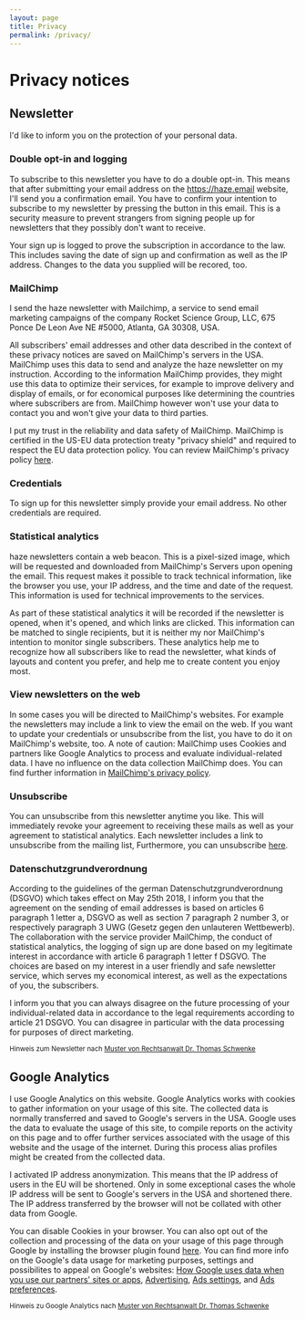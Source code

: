 ```yaml
---
layout: page
title: Privacy
permalink: /privacy/
---
```

# Privacy notices

## Newsletter

I'd like to inform you on the protection of your personal data.


### Double opt-in and logging

To subscribe to this newsletter you have to do a double opt-in. This means that after submitting your email address on the https://haze.email website, I'll send you a confirmation email. You have to confirm your intention to subscribe to my newsletter by pressing the button in this email. This is a security measure to prevent strangers from signing people up for newsletters that they possibly don't want to receive.

Your sign up is logged to prove the subscription in accordance to the law. This includes saving the date of sign up and confirmation as well as the IP address. Changes to the data you supplied will be recored, too.


### MailChimp

I send the haze newsletter with Mailchimp, a service to send email marketing campaigns of the company Rocket Science Group, LLC, 675 Ponce De Leon Ave NE #5000, Atlanta, GA 30308, USA.

All subscribers' email addresses and other data described in the context of these privacy notices are saved on MailChimp's servers in the USA. MailChimp uses this data to send and analyze the haze newsletter on my instruction. According to the information MailChimp provides, they might use this data to optimize their services, for example to improve delivery and display of emails, or for economical purposes like determining the countries where subscribers are from. MailChimp however won't use your data to contact you and won't give your data to third parties.

I put my trust in the reliability and data safety of MailChimp. MailChimp is certified in the US-EU data protection treaty "privacy shield" and required to respect the EU data protection policy. You can review MailChimp's privacy policy [here](https://mailchimp.com/legal/privacy/).


### Credentials

To sign up for this newsletter simply provide your email address. No other credentials are required.


### Statistical analytics

haze newsletters contain a web beacon. This is a pixel-sized image, which will be requested and downloaded from MailChimp's Servers upon opening the email. This request makes it possible to track technical information, like the browser you use, your IP address, and the time and date of the request. This information is used for technical improvements to the services.

As part of these statistical analytics it will be recorded if the newsletter is opened, when it's opened, and which links are clicked. This information can be matched to single recipients, but it is neither my nor MailChimp's intention to monitor single subscribers. These analytics help me to recognize how all subscribers like to read the newsletter, what kinds of layouts and content you prefer, and help me to create content you enjoy most.


### View newsletters on the web

In some cases you will be directed to MailChimp's websites. For example the newsletters may include a link to view the email on the web. If you want to update your credentials or unsubscribe from the list, you have to do it on MailChimp's website, too. A note of caution: MailChimp uses Cookies and partners like Google Analytics to process and evaluate individual-related data. I have no influence on the data collection MailChimp does. You can find further information in [MailChimp's privacy policy](https://mailchimp.com/legal/privacy/). 


### Unsubscribe

You can unsubscribe from this newsletter anytime you like. This will immediately revoke your agreement to receiving these mails as well as your agreement to statistical analytics. Each newsletter includes a link to unsubscribe from the mailing list, Furthermore, you can unsubscribe <a href="http://email.us15.list-manage.com/unsubscribe?u={{ site.mailchimp_user_id }}&id={{ site.mailchimp_list_id }}">here</a>.


### Datenschutzgrundverordnung

According to the guidelines of the german Datenschutzgrundverordnung (DSGVO) which takes effect on May 25th 2018, I inform you that the agreement on the sending of email addresses is based on articles 6 paragraph 1 letter a, DSGVO as well as section 7 paragraph 2 number 3, or respectively paragraph 3 UWG (Gesetz gegen den unlauteren Wettbewerb). The collaboration with the service provider MailChimp, the conduct of statistical analytics, the logging of sign up are done based on my legitimate interest in accordance with article 6 paragraph 1 letter f DSGVO. The choices are based on my interest in a user friendly and safe newsletter service, which serves my economical interest, as well as the expectations of you, the subscribers.

I inform you that you can always disagree on the future processing of your individual-related data in accordance to the legal requirements according to article 21 DSGVO. You can disagree in particular with the data processing for purposes of direct marketing. 

<small>Hinweis zum Newsletter nach [Muster&nbsp;von Rechtsanwalt Dr. Thomas Schwenke](https://drschwenke.de/mailchimp-newsletter-datenschutz-muster-checkliste/)</small>


## Google Analytics

I use Google Analytics on this website. Google Analytics works with cookies to gather information on your usage of this site. The collected data is normally transferred and saved to Google's servers in the USA. Google uses the data to evaluate the usage of this site, to compile reports on the activity on this page and to offer further services associated with the usage of this website and the usage of the internet. During this process alias profiles might be created from the collected data.

I activated IP address anonymization. This means that the IP address of users in the EU will be shortened. Only in some exceptional cases the whole IP address will be sent to Google's servers in the USA and shortened there. The IP address transferred by the browser will not be collated with other data from Google.

You can disable Cookies in your browser. You can also opt out of the collection and processing of the data on your usage of this page through Google by installing the browser plugin found [here](http://tools.google.com/dlpage/gaoptout). You can find more info on the Google's data usage for marketing purposes, settings and possibilites to appeal on Google's websites: [How Google uses data when you use our partners' sites or apps](https://www.google.com/intl/en/policies/privacy/partners/), [Advertising](https://www.google.com/intl/en/policies/technologies/ads/), [Ads settings](http://www.google.de/settings/ads), and [Ads preferences](http://www.google.com/ads/preferences/).

<small>Hinweis zu Google Analytics nach [Muster von Rechtsanwalt Dr. Thomas Schwenke](https://drschwenke.de/google-analytics-datenschutz-muster-faq/)</small>

 